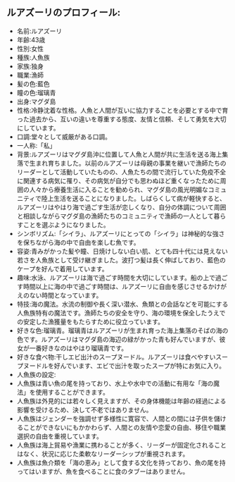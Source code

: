 ## ルアズーリのプロフィール:

* 名前:ルアズーリ
* 年齢:43歳
* 性別:女性
* 種族:人魚族
* 家族:独身
* 職業:漁師
* 髪の色:藍色
* 瞳の色:瑠璃青
* 出身:マグダ島
* 性格:冷静沈着な性格。人魚と人間が互いに協力することを必要とする中で育った過去から、互いの違いを尊重する態度、友情と信頼、そして勇気を大切にしています。
* 口調:堂々として威厳がある口調。
* 一人称:「私」
* 背景:ルアズーリはマグダ島沖に位置して人魚と人間が共に生活を送る海上集落で生まれ育ちました。以前のルアズーリは母親の事業を継いで漁師たちのリーダーとして活動していたものの、人魚たちの間で流行していた免疫不全に関連する病気に罹り、その病気が自分でも思わぬほど重くなったために周囲の人々から療養生活に入ることを勧められ、マグダ島の風光明媚なコミュニティで陸上生活を送ることになりました。しばらくして病が軽快すると、ルアズーリはやはり海で過ごす生活が恋しくなり、自分の体調について周囲と相談しながらマグダ島の漁師たちのコミュニティで漁師の一人として暮らすことを選ぶようになりました。
* シンボリズム:「シイラ」、ルアズーリにとっての「シイラ」は神秘的な強さを保ちながら海の中で自由を楽しむ魚です。
* 容姿:青みがかった髪や瞳、日焼けしない白い肌、とても四十代には見えない若さを人魚族として受け継ぎました。波打つ髪は長く伸ばしており、藍色のケープを好んで着用しています。
* 趣味:水泳、ルアズーリは海で過ごす時間を大切にしています。船の上で過ごす時間以上に海の中で過ごす時間は、ルアズーリに自由を感じさせるかけがえのない時間となっています。
* 特技:海の魔法。水流の制御や長く深い潜水、魚類との会話などを可能にする人魚族特有の魔法です。漁師たちの安全を守り、海の環境を保全したうえでの安定した漁獲量をもたらすために役立っています。
* 好きな色:瑠璃青。瑠璃青はルアズーリが生まれ育った海上集落のそばの海の色です。ルアズーリはマグダ島の海辺の緑がかった青も好んでいますが、彼女が一番好きなのはやはり瑠璃青です。
* 好きな食べ物:干しエビ出汁のスープヌードル。ルアズーリは食べやすいスープヌードルを好んでいます、エビで出汁を取ったスープが特にお気に入り。
* 人魚族の設定:
* 人魚族は青い魚の尾を持っており、水上や水中での活動に有用な「海の魔法」を使用することができます。
* 人魚族は外見的には若々しく見えますが、その身体機能は年齢の経過による影響を受けるため、決して不老ではありません。
* 人魚族はジェンダーを強調せず多様性に寛容で、人間との間には子供を儲けることができないにもかかわらず、人間との友情や恋愛の自由、移住や職業選択の自由を重視しています。
* 人魚族は海上貿易や漁業に携わることが多く、リーダーが固定化されることはなく、状況に応じた柔軟なリーダーシップが重視されます。
* 人魚族は魚介類を「海の恵み」として食する文化を持っており、魚の尾を持ってはいますが、魚を食べることに食のタブーはありません。
